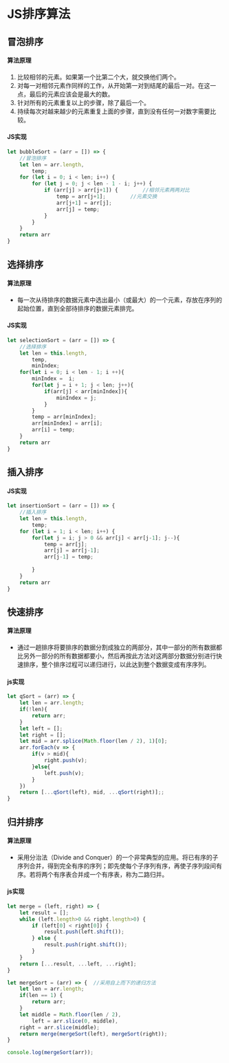 # JS排序算法

## 冒泡排序

#### 算法原理

1. 比较相邻的元素。如果第一个比第二个大，就交换他们两个。
2. 对每一对相邻元素作同样的工作，从开始第一对到结尾的最后一对。在这一点，最后的元素应该会是最大的数。
3. 针对所有的元素重复以上的步骤，除了最后一个。
4. 持续每次对越来越少的元素重复上面的步骤，直到没有任何一对数字需要比较。

#### JS实现

``` javascript
let bubbleSort = (arr = []) => { 
    //冒泡排序
    let len = arr.length,
        temp; 
    for (let i = 0; i < len; i++) {
        for (let j = 0; j < len - 1 - i; j++) {
            if (arr[j] > arr[j+1]) {        //相邻元素两两对比
                temp = arr[j+1];        //元素交换
                arr[j+1] = arr[j];
                arr[j] = temp;
            }
        }
    }
    return arr
}
```

## 选择排序

#### 算法原理
- 每一次从待排序的数据元素中选出最小（或最大）的一个元素，存放在序列的起始位置，直到全部待排序的数据元素排完。

#### JS实现

``` javascript
let selectionSort = (arr = []) => {  
    //选择排序
    let len = this.length,
        temp,
        minIndex;
    for(let i = 0; i < len - 1; i ++){
        minIndex =  i;
        for(let j = i + 1; j < len; j++){
            if(arr[j] < arr[minIndex]){
                minIndex = j;
            }
        }
        temp = arr[minIndex];
        arr[minIndex] = arr[i];
        arr[i] = temp;
    }
    return arr
}
```

## 插入排序

#### JS实现

``` javascript
let insertionSort = (arr = []) => { 
    //插入排序
    let len = this.length,
        temp; 
    for (let i = 1; i < len; i++) {
        for(let j = i; j > 0 && arr[j] < arr[j-1]; j--){
            temp = arr[j];
            arr[j] = arr[j-1];
            arr[j-1] = temp;
           
        }
    }
    return arr
}
```

## 快速排序
#### 算法原理
- 通过一趟排序将要排序的数据分割成独立的两部分，其中一部分的所有数据都比另外一部分的所有数据都要小，然后再按此方法对这两部分数据分别进行快速排序，整个排序过程可以递归进行，以此达到整个数据变成有序序列。

#### js实现

``` javascript
let qSort = (arr) => {
    let len = arr.length;
    if(!len){
        return arr;
    }
    let left = [];
    let right = [];
    let mid = arr.splice(Math.floor(len / 2), 1)[0];
    arr.forEach(v => {
        if(v > mid){
            right.push(v);
        }else{
            left.push(v);
        }
    })
    return [...qSort(left), mid, ...qSort(right)];;
}
```

## 归并排序
#### 算法原理
- 采用分治法（Divide and Conquer）的一个非常典型的应用。将已有序的子序列合并，得到完全有序的序列；即先使每个子序列有序，再使子序列段间有序。若将两个有序表合并成一个有序表，称为二路归并。

#### js实现


``` javascript
let merge = (left, right) => {
    let result = [];
    while (left.length>0 && right.length>0) {
        if (left[0] < right[0]) {
            result.push(left.shift());
        } else {
            result.push(right.shift());
        }
    }
    return [...result, ...left, ...right];
}

let mergeSort = (arr) => {  //采用自上而下的递归方法
    let len = arr.length;
    if(len == 1) {
        return arr;
    }
    let middle = Math.floor(len / 2),
        left = arr.slice(0, middle),
    right = arr.slice(middle);
    return merge(mergeSort(left), mergeSort(right));
}

console.log(mergeSort(arr));
```


